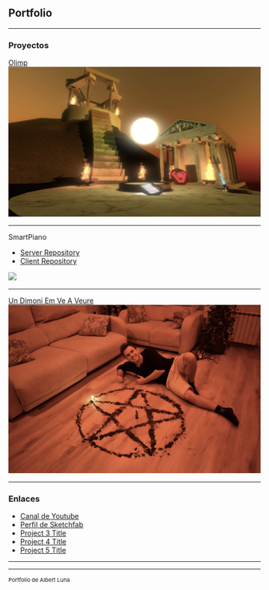 ## Portfolio

---

### Proyectos

[Olimp](https://github.com/albertluna/Olimp_executable/)
<img src="/pdf/Foto_Olimp.jpg?raw=true"/>

---
SmartPiano
 - [Server Repository](https://github.com/albertluna/SmartPiano_Server)
 - [Client Repository](https://github.com/albertluna/SmartPiano_Client)
<img src="images/dummy_thumbnail.jpg?raw=true"/>

---
[Un Dimoni Em Ve A Veure](https://www.youtube.com/watch?v=6wn-p90MXIw/)
<img src="/images/UDEVAV_foto.JPG?raw=true"/>

---

### Enlaces

- [Canal de Youtube](https://www.youtube.com/channel/UCwkT-sYdwxnXuFxn2ChyB_Q/)
- [Perfil de Sketchfab](https://sketchfab.com/albertluna)
- [Project 3 Title](http://example.com/)
- [Project 4 Title](http://example.com/)
- [Project 5 Title](http://example.com/)

---




---
<p style="font-size:11px">Portfolio de Albert Luna</p>
